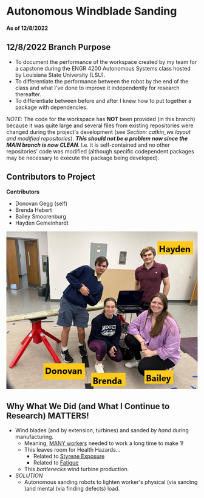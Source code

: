 # Autonomous Windblade Sanding 
**As of 12/8/2022**

## 12/8/2022 Branch Purpose 
- To document the performance of the workspace created by my team for a capstone during the ENGR 4200 Autonomous Systems class hosted by Louisiana State University (LSU).
- To differentiate the performance between the robot by the end of the class and what I've done to improve it independently for research thereafter. 
- To differentiate between before and after I knew how to put together a package with dependencies. 

*NOTE*: The code for the workspace has **NOT** been provided (in this branch) because it was quite large and several files from existing repositories were changed during the project's 
development (see *Section: catkin_ws layout and modified repositories*). ***This should not be a problem now since the MAIN branch is now CLEAN***. I.e. it is 
self-contained and no other repositories' code was modified (although specific codependent packages may be necessary to execute the package being developed). 

## Contributors to Project 

**Contributors**
- Donovan Gegg (self)
- Brenda Hebert 
- Bailey Smoorenburg
- Hayden Gemeinhardt

![TeamPhoto](https://github.com/HailtheWhale/Image_Repo/blob/main/Research/Autonomous_Windblade_Sanding/Team_photo.png)

## Why What We Did (and What I Continue to Research) MATTERS!
- Wind blades (and by extension, turbines) and sanded *by hand* during manufacturing. 
  - Meaning, [MANY workers](https://www.ge.com/renewableenergy/stories/lm-castellon-wind-turbine-blade-manufacturing#:~:text=workforce%20that's%20doubled.-,Each%20wind%20turbine%20blade%20takes%20two%20days%20and%20100%20employees,fiberglass%20fabric%20and%20balsa%20wood) needed to work a long time to make 1!
  - This leaves room for Health Hazards...
    - Related to [Styrene Exposure](https://www.researchgate.net/publication/352573239_Occupational_health_hazards_and_risks_in_the_wind_industry)
    - Related to [Fatigue](https://www.ccohs.ca/oshanswers/psychosocial/fatigue.html)
  - This *bottlenecks* wind turbine production.
- *SOLUTION*
  - Autonomous sanding robots to lighten worker's physical (via sanding )and mental (via finding defects) load.
